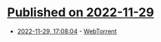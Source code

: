 # [Published on 2022-11-29](index.md)

* [2022-11-29, 17:08:04](https://news.ycombinator.com/item?id=33790186) - [WebTorrent](https://webtorrent.io/faq)
